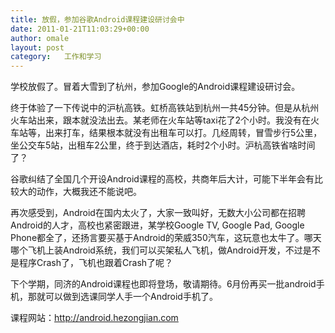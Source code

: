 ```yaml
---
title: 放假，参加谷歌Android课程建设研讨会中
date: 2011-01-21T11:03:29+00:00
author: omale
layout: post
category:   工作和学习
---
```


学校放假了。冒着大雪到了杭州，参加Google的Android课程建设研讨会。

终于体验了一下传说中的沪杭高铁。虹桥高铁站到杭州一共45分钟。但是从杭州火车站出来，跟本就没法出去。某老师在火车站等taxi花了2个小时。我没有在火车站等，出来打车，结果根本就没有出租车可以打。几经周转，冒雪步行5公里，坐公交车5站，出租车2公里，终于到达酒店，耗时2个小时。沪杭高铁省啥时间了？

谷歌纠结了全国几个开设Android课程的高校，共商年后大计，可能下半年会有比较大的动作，大概我还不能说吧。

再次感受到，Android在国内太火了，大家一致叫好，无数大小公司都在招聘Android的人才，高校也紧密跟进，某学校Google TV, Google Pad, Google Phone都全了，还扬言要买基于Android的荣威350汽车，这玩意也太牛了。哪天哪个飞机上装Android系统，我们可以买架私人飞机，做Android开发，不过是不是程序Crash了，飞机也跟着Crash了呢？

下个学期，同济的Android课程也即将登场，敬请期待。6月份再买一批android手机，那就可以做到选课同学人手一个Android手机了。

课程网站：http://android.hezongjian.com
